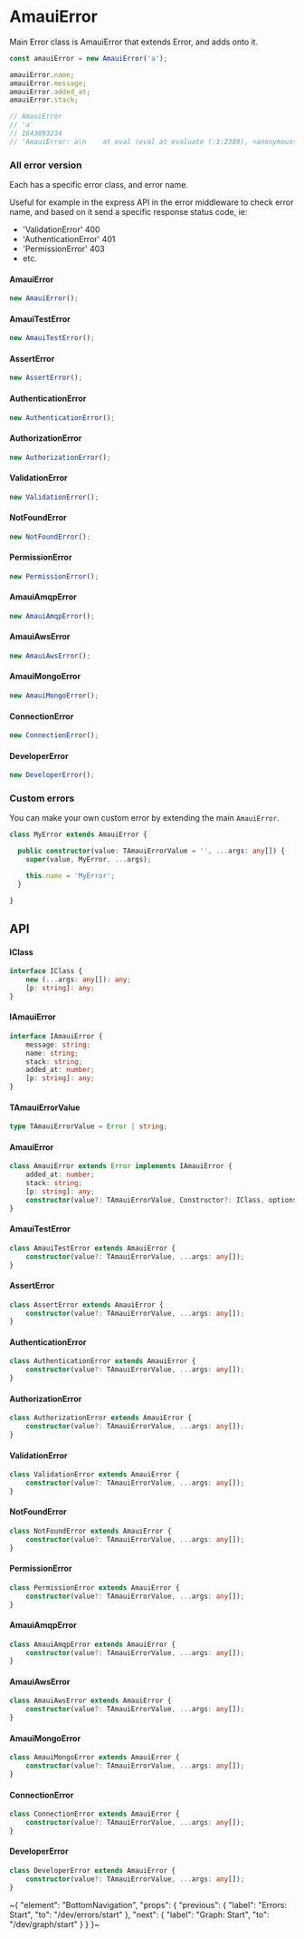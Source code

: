
# AmauiError

Main Error class is AmauiError that extends Error, and adds onto it.

```ts
const amauiError = new AmauiError('a');

amauiError.name;
amauiError.message;
amauiError.added_at;
amauiError.stack;

// AmauiError
// 'a'
// 1643893234
// 'AmauiError: a\n    at eval (eval at evaluate (:3:2389), <anonymous>:2:31)\n    at t.default.evaluate (<anonymous>:3:2412)\n    at t.default.<anonymous> (<anonymous>:1:44)'
```

### All error version

Each has a specific error class, and error name.

Useful for example in the express API in the error middleware to check error name, and based on it send a specific response status code, ie:

- 'ValidationError' 400
- 'AuthenticationError' 401
- 'PermissionError' 403
- etc.

#### AmauiError

```ts
new AmauiError();
```

#### AmauiTestError

```ts
new AmauiTestError();
```

#### AssertError

```ts
new AssertError();
```

#### AuthenticationError

```ts
new AuthenticationError();
```

#### AuthorizationError

```ts
new AuthorizationError();
```

#### ValidationError

```ts
new ValidationError();
```

#### NotFoundError

```ts
new NotFoundError();
```

#### PermissionError

```ts
new PermissionError();
```

#### AmauiAmqpError

```ts
new AmauiAmqpError();
```

#### AmauiAwsError

```ts
new AmauiAwsError();
```

#### AmauiMongoError

```ts
new AmauiMongoError();
```

#### ConnectionError

```ts
new ConnectionError();
```

#### DeveloperError

```ts
new DeveloperError();
```

### Custom errors

You can make your own custom error by extending the main `AmauiError`.

```ts
class MyError extends AmauiError {

  public constructor(value: TAmauiErrorValue = '', ...args: any[]) {
    super(value, MyError, ...args);

    this.name = 'MyError';
  }

}
```

## API

#### IClass

```ts
interface IClass {
    new (...args: any[]): any;
    [p: string]: any;
}
```

#### IAmauiError

```ts
interface IAmauiError {
    message: string;
    name: string;
    stack: string;
    added_at: number;
    [p: string]: any;
}
```

#### TAmauiErrorValue

```ts
type TAmauiErrorValue = Error | string;
```

#### AmauiError

```ts
class AmauiError extends Error implements IAmauiError {
    added_at: number;
    stack: string;
    [p: string]: any;
    constructor(value?: TAmauiErrorValue, Constructor?: IClass, options?: any);
}
```

#### AmauiTestError

```ts
class AmauiTestError extends AmauiError {
    constructor(value?: TAmauiErrorValue, ...args: any[]);
}
```

#### AssertError

```ts
class AssertError extends AmauiError {
    constructor(value?: TAmauiErrorValue, ...args: any[]);
}
```

#### AuthenticationError

```ts
class AuthenticationError extends AmauiError {
    constructor(value?: TAmauiErrorValue, ...args: any[]);
}
```

#### AuthorizationError

```ts
class AuthorizationError extends AmauiError {
    constructor(value?: TAmauiErrorValue, ...args: any[]);
}
```

#### ValidationError

```ts
class ValidationError extends AmauiError {
    constructor(value?: TAmauiErrorValue, ...args: any[]);
}
```

#### NotFoundError

```ts
class NotFoundError extends AmauiError {
    constructor(value?: TAmauiErrorValue, ...args: any[]);
}
```

#### PermissionError

```ts
class PermissionError extends AmauiError {
    constructor(value?: TAmauiErrorValue, ...args: any[]);
}
```

#### AmauiAmqpError

```ts
class AmauiAmqpError extends AmauiError {
    constructor(value?: TAmauiErrorValue, ...args: any[]);
}
```

#### AmauiAwsError

```ts
class AmauiAwsError extends AmauiError {
    constructor(value?: TAmauiErrorValue, ...args: any[]);
}
```

#### AmauiMongoError

```ts
class AmauiMongoError extends AmauiError {
    constructor(value?: TAmauiErrorValue, ...args: any[]);
}
```

#### ConnectionError

```ts
class ConnectionError extends AmauiError {
    constructor(value?: TAmauiErrorValue, ...args: any[]);
}
```

#### DeveloperError

```ts
class DeveloperError extends AmauiError {
    constructor(value?: TAmauiErrorValue, ...args: any[]);
}
```


~{
  "element": "BottomNavigation",
  "props": {
    "previous": {
      "label": "Errors: Start",
      "to": "/dev/errors/start"
    },
    "next": {
      "label": "Graph: Start",
      "to": "/dev/graph/start"
    }
  }
}~
